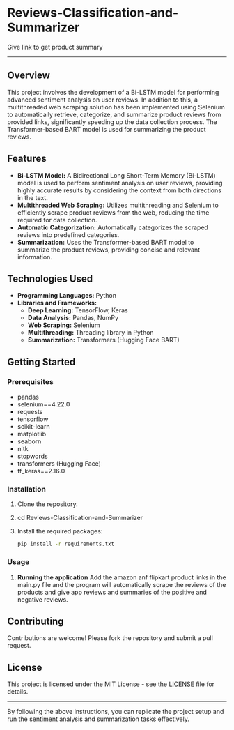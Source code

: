 # Reviews-Classification-and-Summarizer
Give link to get product summary

---

## Overview

This project involves the development of a Bi-LSTM model for performing advanced sentiment analysis on user reviews. In addition to this, a multithreaded web scraping solution has been implemented using Selenium to automatically retrieve, categorize, and summarize product reviews from provided links, significantly speeding up the data collection process. The Transformer-based BART model is used for summarizing the product reviews.

## Features

- **Bi-LSTM Model:** A Bidirectional Long Short-Term Memory (Bi-LSTM) model is used to perform sentiment analysis on user reviews, providing highly accurate results by considering the context from both directions in the text.
- **Multithreaded Web Scraping:** Utilizes multithreading and Selenium to efficiently scrape product reviews from the web, reducing the time required for data collection.
- **Automatic Categorization:** Automatically categorizes the scraped reviews into predefined categories.
- **Summarization:** Uses the Transformer-based BART model to summarize the product reviews, providing concise and relevant information.

## Technologies Used

- **Programming Languages:** Python
- **Libraries and Frameworks:**
  - **Deep Learning:** TensorFlow, Keras
  - **Data Analysis:** Pandas, NumPy
  - **Web Scraping:** Selenium
  - **Multithreading:** Threading library in Python
  - **Summarization:** Transformers (Hugging Face BART)

## Getting Started

### Prerequisites

- pandas
- selenium==4.22.0
- requests
- tensorflow
- scikit-learn
- matplotlib
- seaborn
- nltk
- stopwords
- transformers (Hugging Face)
- tf_keras==2.16.0 

### Installation

1. Clone the repository.

2. cd Reviews-Classification-and-Summarizer

3. Install the required packages:
   ```sh
   pip install -r requirements.txt
   ```

### Usage

1. **Running the application**
  Add the amazon anf flipkart product links in the main.py file and the program will automatically scrape the reviews of the products and give app reviews and summaries of the positive and negative reviews.

## Contributing

Contributions are welcome! Please fork the repository and submit a pull request.

## License

This project is licensed under the MIT License - see the [LICENSE](LICENSE) file for details.

---

By following the above instructions, you can replicate the project setup and run the sentiment analysis and summarization tasks effectively.
